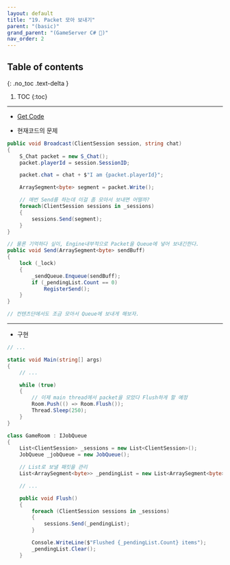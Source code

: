 ```yaml
---
layout: default
title: "19. Packet 모아 보내기"
parent: "(basic)"
grand_parent: "(GameServer C# 🎯)"
nav_order: 2
---
```


## Table of contents
{: .no_toc .text-delta }

1. TOC
{:toc}

---

* [Get Code](https://github.com/Arthur880708/CSharp_GameServer_Basic_Examples/tree/Tag-40-packetsum)

* 현재코드의 문제

```csharp
public void Broadcast(ClientSession session, string chat)
{
    S_Chat packet = new S_Chat();
    packet.playerId = session.SessionID;

    packet.chat = chat + $"I am {packet.playerId}";

    ArraySegment<byte> segment = packet.Write();

    // 매번 Send를 하는데 이걸 좀 모아서 보내면 어떨까?
    foreach(ClientSession sessions in _sessions)
    {
        sessions.Send(segment);
    }
}
```

```csharp
// 물론 기억하다 싶이, Engine내부적으로 Packet을 Queue에 넣어 보내긴한다.
public void Send(ArraySegment<byte> sendBuff)
{
    lock (_lock)
    {
        _sendQueue.Enqueue(sendBuff);
        if (_pendingList.Count == 0)
            RegisterSend();
    }
}

// 컨텐츠단에서도 조금 모아서 Queue에 보내게 해보자.
```

---

* 구현

```csharp
// ...

static void Main(string[] args)
{
    // ...

    while (true)
    {
        // 이제 main thread에서 packet을 모았다 Flush하게 할 예정
        Room.Push(() => Room.Flush());
        Thread.Sleep(250);
    }
}
```

```csharp
class GameRoom : IJobQueue
{
    List<ClientSession> _sessions = new List<ClientSession>();
    JobQueue _jobQueue = new JobQueue();

    // List로 보낼 패킷을 관리
    List<ArraySegment<byte>> _pendingList = new List<ArraySegment<byte>>();

    // ...

    public void Flush()
    {
        foreach (ClientSession sessions in _sessions)
        {
            sessions.Send(_pendingList);
        }

        Console.WriteLine($"Flushed {_pendingList.Count} items");
        _pendingList.Clear();
    }
```
